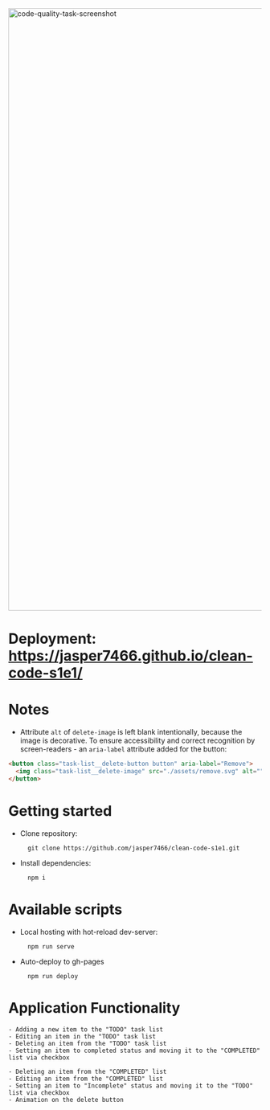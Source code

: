 <img width="1199" alt="code-quality-task-screenshot" src="https://user-images.githubusercontent.com/8201843/113413843-4080fb80-93c4-11eb-9f20-15e4b4c1e430.png">

# Deployment: https://jasper7466.github.io/clean-code-s1e1/

# Notes
- Attribute `alt` of `delete-image` is left blank intentionally, because the image is decorative. To ensure accessibility and correct recognition by screen-readers - an `aria-label` attribute added for the button:

``` html
<button class="task-list__delete-button button" aria-label="Remove">
  <img class="task-list__delete-image" src="./assets/remove.svg" alt="">
</button>
```

# Getting started

- Clone repository:

        git clone https://github.com/jasper7466/clean-code-s1e1.git

- Install dependencies:

        npm i

# Available scripts

- Local hosting with hot-reload dev-server:

        npm run serve

- Auto-deploy to gh-pages

        npm run deploy

# Application Functionality

    - Adding a new item to the "TODO" task list
    - Editing an item in the "TODO" task list
    - Deleting an item from the "TODO" task list
    - Setting an item to completed status and moving it to the "COMPLETED" list via checkbox

    - Deleting an item from the "COMPLETED" list
    - Editing an item from the "COMPLETED" list
    - Setting an item to "Incomplete" status and moving it to the "TODO" list via checkbox
    - Animation on the delete button
